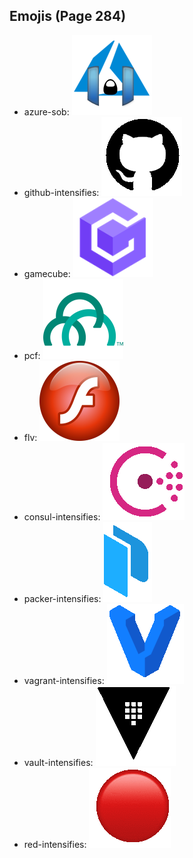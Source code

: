 
## Emojis (Page 284)

* azure-sob: ![azure-sob](output/azure-sob.png)
* github-intensifies: ![github-intensifies](output/github-intensifies.gif)
* gamecube: ![gamecube](output/gamecube.png)
* pcf: ![pcf](output/pcf.png)
* flv: ![flv](output/flv.png)
* consul-intensifies: ![consul-intensifies](output/consul-intensifies.gif)
* packer-intensifies: ![packer-intensifies](output/packer-intensifies.gif)
* vagrant-intensifies: ![vagrant-intensifies](output/vagrant-intensifies.gif)
* vault-intensifies: ![vault-intensifies](output/vault-intensifies.gif)
* red-intensifies: ![red-intensifies](output/red-intensifies.gif)
